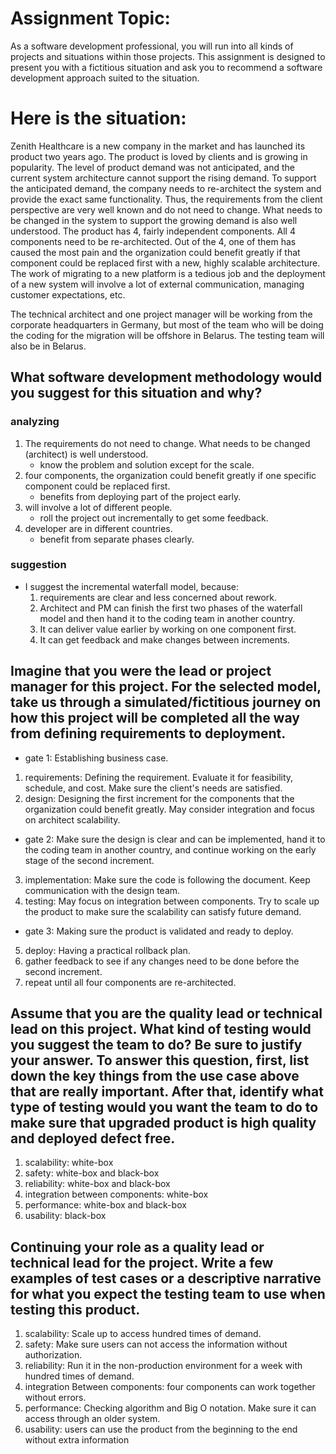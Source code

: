 # Assignment Topic:

As a software development professional, you will run into all kinds of projects and situations within those projects. This assignment is designed to present you with a fictitious situation and ask you to recommend a software development approach suited to the situation.  

# Here is the situation: 

Zenith Healthcare is a new company in the market and has launched its product two years ago. The product is loved by clients and is growing in popularity.  The level of product demand was not anticipated, and the current system architecture cannot support the rising demand. To support the anticipated demand, the company needs to re-architect the system and provide the exact same functionality.  Thus, the requirements from the client perspective are very well known and do not need to change.  What needs to be changed in the system to support the growing demand is also well understood.  The product has 4, fairly independent components.   All 4 components need to be re-architected.  Out of the 4, one of them has caused the most pain and the organization could benefit greatly if that component could be replaced first with a new, highly scalable architecture. The work of migrating to a new platform is a tedious job and the deployment of a new system will involve a lot of external communication, managing customer expectations, etc.

The technical architect and one project manager will be working from the corporate headquarters in Germany, but most of the team who will be doing the coding for the migration will be offshore in Belarus. The testing team will also be in Belarus.

## What software development methodology would you suggest for this situation and why? 

### analyzing
1. The requirements do not need to change. What needs to be changed (architect) is well understood.
    - know the problem and solution except for the scale.
2. four components, the organization could benefit greatly if one specific component could be replaced first.
    - benefits from deploying part of the project early.
3. will involve a lot of different people.
    - roll the project out incrementally to get some feedback.
4. developer are in different countries.
    - benefit from separate phases clearly.

### suggestion
- I suggest the incremental waterfall model, because:
    1. requirements are clear and less concerned about rework.
    2. Architect and PM can finish the first two phases of the waterfall model and then hand it to the coding team in another country.
    3. It can deliver value earlier by working on one component first.
    4. It can get feedback and make changes between increments.


## Imagine that you were the lead or project manager for this project. For the selected model, take us through a simulated/fictitious journey on how this project will be completed all the way from defining requirements to deployment.

- gate 1: Establishing business case.
1. requirements: Defining the requirement. Evaluate it for feasibility, schedule, and cost. Make sure the client's needs are satisfied. 
2. design: Designing the first increment for the components that the organization could benefit greatly. May consider integration and focus on architect scalability.
- gate 2: Make sure the design is clear and can be implemented, hand it to the coding team in another country, and continue working on the early stage of the second increment.
3. implementation: Make sure the code is following the document. Keep communication with the design team.
4. testing: May focus on integration between components. Try to scale up the product to make sure the scalability can satisfy future demand.
- gate 3: Making sure the product is validated and ready to deploy.
5. deploy: Having a practical rollback plan.
6. gather feedback to see if any changes need to be done before the second increment.
7. repeat until all four components are re-architected.

## Assume that you are the quality lead or technical lead on this project. What kind of testing would you suggest the team to do? Be sure to justify your answer. To answer this question, first, list down the key things from the use case above that are really important. After that, identify what type of testing would you want the team to do to make sure that upgraded product is high quality and deployed defect free.
1. scalability: white-box
2. safety: white-box and black-box
3. reliability: white-box and black-box
4. integration between components: white-box
5. performance: white-box and black-box
6. usability: black-box


## Continuing your role as a quality lead or technical lead for the project. Write a few examples of test cases or a descriptive narrative for what you expect the testing team to use when testing this product.
1. scalability: Scale up to access hundred times of demand.
2. safety: Make sure users can not access the information without authorization.
3. reliability: Run it in the non-production environment for a week with hundred times of demand.
4. integration Between components: four components can work together without errors.
5. performance: Checking algorithm and Big O notation. Make sure it can access through an older system.
6. usability: users can use the product from the beginning to the end without extra information
